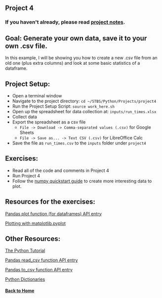 ## Project 4

### If you haven't already, please read [project notes](../README.md).

## Goal: Generate your own data, save it to your own .csv file.

In this example, I will be showing you how to create a new .csv file from an old one (plus extra columns) and look at some basic statistics of a dataframe.

## Project Setup:

- Open a terminal window
- Navigate to the project directory: `cd ~/STBS/Python/Projects/project4`
- Run the Project Setup Script: `source work_here.sh`
- Open up the spreadsheet for data collection at: `inputs/run_times.xlsx`
- Collect data
- Export the spreadsheet as a csv file
  - `File -> Download -> Comma-separated values (.csv)` for Google Sheets
  - `File -> Save as... -> Text CSV (.csv)` for LibreOffice Calc
- Save the file as `run_times.csv` to the `inputs` folder under `project4`

## Exercises:

- Read all of the code and comments in Project 4
- Run Project 4
- Follow the [numpy quickstart guide](https://www.numpy.org/devdocs/user/quickstart.html) to create more interesting data to plot.

## Resources for the exercises:

[Pandas plot function (for dataframes) API entry](https://pandas.pydata.org/pandas-docs/stable/reference/api/pandas.DataFrame.plot.html?highlight=plot#pandas.DataFrame.plot)

[Plotting with matplotlib.pyplot](https://matplotlib.org/3.1.0/tutorials/introductory/pyplot.html)

## Other Resources:

[The Python Tutorial](https://docs.python.org/3/tutorial/introduction.html#using-python-as-a-calculator)

[Pandas read_csv function API entry](https://pandas.pydata.org/pandas-docs/version/0.24/reference/api/pandas.read_csv.html)

[Pandas to_csv function API entry](https://pandas.pydata.org/pandas-docs/version/0.24/reference/api/pandas.DataFrame.to_csv.html)

[Python Dictionaries](https://docs.python.org/3/tutorial/datastructures.html#dictionaries)

#### [Back to Home](https://skiptheboringstuff.com)
